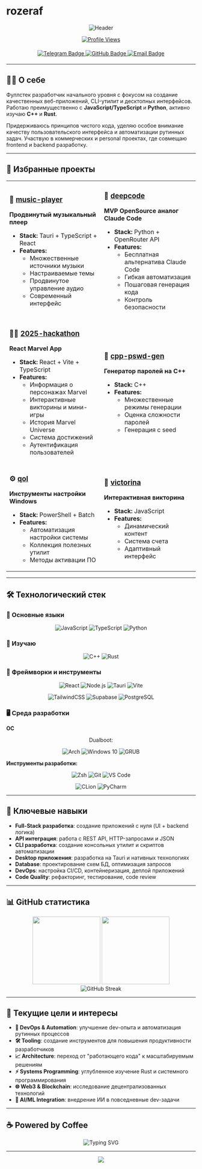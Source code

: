 # rozeraf

<div align="center">

![Header](https://readme-typing-svg.herokuapp.com?font=Fira+Code&size=35&duration=4000&pause=1000&color=667EEA&background=00000000&center=true&vCenter=true&multiline=true&width=800&height=120&lines=Full-Stack+Developer;JavaScript+%E2%80%A2+TypeScript+%E2%80%A2+Python)

[![Profile Views](https://komarev.com/ghpvc/?username=rozeraf&style=flat-square&color=blue)](https://github.com/rozeraf)

<div id="badges" align="center" style="margin: 20px 0;">
  <a href="https://t.me/rozeraf" target="_blank">
    <img src="https://img.shields.io/badge/Telegram-2CA5E0?style=for-the-badge&logo=telegram&logoColor=white" alt="Telegram Badge"/>
  </a>
  <a href="https://github.com/rozeraf" target="_blank">
    <img src="https://img.shields.io/badge/GitHub-181717?style=for-the-badge&logo=github&logoColor=white" alt="GitHub Badge"/>
  </a>
  <a href="mailto:rafabduloff@gmail.com" target="_blank">
    <img src="https://img.shields.io/badge/Email-D14836?style=for-the-badge&logo=gmail&logoColor=white" alt="Email Badge"/>
  </a>
</div>

</div>

---

## 👨‍💻 О себе

Фуллстек разработчик начального уровня с фокусом на создание качественных веб-приложений, CLI-утилит и десктопных интерфейсов. Работаю преимущественно с **JavaScript/TypeScript** и **Python**, активно изучаю **C++** и **Rust**. 

Придерживаюсь принципов чистого кода, уделяю особое внимание качеству пользовательского интерфейса и автоматизации рутинных задач. Участвую в коммерческих и personal проектах, где совмещаю frontend и backend разработку.

---

## 🚀 Избранные проекты

<table>
<tr>
<td width="50%">

### 🎵 [music-player](https://github.com/rozeraf/music-player)
**Продвинутый музыкальный плеер**
- **Stack:** Tauri + TypeScript + React
- **Features:** 
  - Множественные источники музыки
  - Настраиваемые темы
  - Продвинутое управление аудио
  - Современный интерфейс

</td>
<td width="50%">

### 🤖 [deepcode](https://github.com/rozeraf/deepcode)
**MVP OpenSource аналог Claude Code**
- **Stack:** Python + OpenRouter API
- **Features:**
  - Бесплатная альтернатива Claude Code
  - Гибкая автоматизация
  - Пошаговая генерация кода
  - Контроль безопасности

</td>
</tr>
<tr>
<td width="50%">

### 🦸‍♂️ [2025-hackathon](https://github.com/rozeraf/2025-hackathon)
**React Marvel App**
- **Stack:** React + Vite + TypeScript
- **Features:**
  - Информация о персонажах Marvel
  - Интерактивные викторины и мини-игры
  - История Marvel Universe
  - Система достижений
  - Аутентификация пользователей

</td>
<td width="50%">

### 🔐 [cpp-pswd-gen](https://github.com/rozeraf/cpp-pswd-gen)
**Генератор паролей на C++**
- **Stack:** C++
- **Features:**
  - Множественные режимы генерации
  - Оценка сложности паролей
  - Генерация с seed

</td>
</tr>
<tr>
<td width="50%">

### ⚙️ [qol](https://github.com/rozeraf/qol)
**Инструменты настройки Windows**
- **Stack:** PowerShell + Batch
- **Features:**
  - Автоматизация настройки системы
  - Коллекция полезных утилит
  - Методы активации ПО

</td>
<td width="50%">

### 🎲 [victorina](https://github.com/rozeraf/victorina)
**Интерактивная викторина**
- **Stack:** JavaScript
- **Features:**
  - Динамический контент
  - Система счета
  - Адаптивный интерфейс

</td>
</tr>
</table>

---

## 🛠️ Технологический стек

### 💪 Основные языки
<div align="center">

![JavaScript](https://img.shields.io/badge/JavaScript-F7DF1E?style=for-the-badge&logo=javascript&logoColor=black)
![TypeScript](https://img.shields.io/badge/TypeScript-007ACC?style=for-the-badge&logo=typescript&logoColor=white)
![Python](https://img.shields.io/badge/Python-3776AB?style=for-the-badge&logo=python&logoColor=white)

</div>

### 🌱 Изучаю
<div align="center">

![C++](https://img.shields.io/badge/C++-00599C?style=for-the-badge&logo=cplusplus&logoColor=white)
![Rust](https://img.shields.io/badge/Rust-000000?style=for-the-badge&logo=rust&logoColor=white)

</div>

### 🔧 Фреймворки и инструменты
<div align="center">

![React](https://img.shields.io/badge/React-20232A?style=for-the-badge&logo=react&logoColor=61DAFB)
![Node.js](https://img.shields.io/badge/Node.js-43853D?style=for-the-badge&logo=node.js&logoColor=white)
![Tauri](https://img.shields.io/badge/Tauri-24C8D8?style=for-the-badge&logo=tauri&logoColor=white)
![Vite](https://img.shields.io/badge/Vite-646CFF?style=for-the-badge&logo=vite&logoColor=white)

![TailwindCSS](https://img.shields.io/badge/Tailwind_CSS-38B2AC?style=for-the-badge&logo=tailwind-css&logoColor=white)
![Supabase](https://img.shields.io/badge/Supabase-3FCF8E?style=for-the-badge&logo=supabase&logoColor=white)
![PostgreSQL](https://img.shields.io/badge/PostgreSQL-316192?style=for-the-badge&logo=postgresql&logoColor=white)

</div>

### 🖥️ Среда разработки

**ОC**
<div align="center">
Dualboot:
</div>

<div align="center">

![Arch](https://img.shields.io/badge/Arch%20Linux-1793D1?style=for-the-badge&logo=arch-linux&logoColor=fff)
![Windows 10](https://img.shields.io/badge/Windows_10-0078D6?style=for-the-badge&logo=windows&logoColor=white)
![GRUB](https://img.shields.io/badge/GRUB-8E8E8E?style=for-the-badge&logo=gnu&logoColor=white)

</div>

**Инструменты разработки:**
<div align="center">

![Zsh](https://img.shields.io/badge/Zsh-89e051?style=for-the-badge&logo=gnu-bash&logoColor=black)
![Git](https://img.shields.io/badge/Git-F05032?style=for-the-badge&logo=git&logoColor=white)
![VS Code](https://img.shields.io/badge/VS_Code-007ACC?style=for-the-badge&logo=visual-studio-code&logoColor=white)

![CLion](https://img.shields.io/badge/CLion-000000?style=for-the-badge&logo=clion&logoColor=white)
![PyCharm](https://img.shields.io/badge/PyCharm-000000?style=for-the-badge&logo=pycharm&logoColor=white)

</div>

---

## 💼 Ключевые навыки

- **Full-Stack разработка**: создание приложений с нуля (UI + backend логика)
- **API интеграция**: работа с REST API, HTTP-запросами и JSON
- **CLI разработка**: создание консольных утилит и скриптов автоматизации
- **Desktop приложения**: разработка на Tauri и нативных технологиях
- **Database**: проектирование схем БД, оптимизация запросов
- **DevOps**: настройка CI/CD, контейнеризация, деплой приложений
- **Code Quality**: рефакторинг, тестирование, code review

---

## 📊 GitHub статистика

<div align="center">
  <img height="180em" src="https://github-readme-stats.vercel.app/api?username=rozeraf&show_icons=true&theme=tokyonight&include_all_commits=true&count_private=true&hide_border=true"/>
  <img height="180em" src="https://github-readme-stats.vercel.app/api/top-langs/?username=rozeraf&layout=compact&theme=tokyonight&hide_border=true"/>
</div>

<div align="center">
  <img src="https://github-readme-streak-stats.herokuapp.com/?user=rozeraf&theme=tokyonight&hide_border=true" alt="GitHub Streak"/>
</div>

---

## 🎯 Текущие цели и интересы

- **🔄 DevOps & Automation**: улучшение dev-опыта и автоматизация рутинных процессов
- **🛠️ Tooling**: создание инструментов для повышения продуктивности разработчиков
- **📈 Architecture**: переход от "работающего кода" к масштабируемым решениям
- **⚡ Systems Programming**: углубленное изучение Rust и системного программирования
- **🌐 Web3 & Blockchain**: исследование децентрализованных технологий
- **🤖 AI/ML Integration**: внедрение ИИ в повседневные dev-задачи

---

## ☕ Powered by Coffee

<div align="center">
  <img src="https://readme-typing-svg.herokuapp.com?font=Fira+Code&pause=1000&color=F7931E&center=true&vCenter=true&width=435&lines=console.log('Coding+with+%E2%98%95');while(coffee)+%7B+code()+%7D;System.out.println(%22Java+%2B+Coffee%22);" alt="Typing SVG" />
</div>

---

<div align="center">
  <img src="https://capsule-render.vercel.app/api?type=waving&color=gradient&height=100&section=footer&animation=fadeIn"/>
</div>
